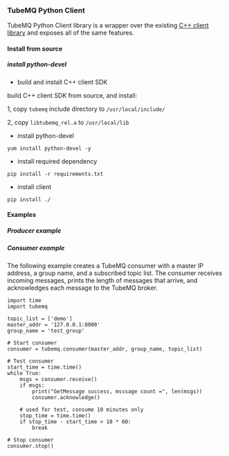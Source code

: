 ### TubeMQ Python Client
TubeMQ Python Client library is a wrapper over the existing [C++ client library](https://github.com/apache/inlong/tree/master/inlong-tubemq/tubemq-client-twins/tubemq-client-cpp/) and exposes all of the same features.

#### Install from source
##### install python-devel
- build and install C++ client SDK

build C++ client SDK from source, and install:

1, copy `tubemq` include directory  to `/usr/local/include/`

2, copy `libtubemq_rel.a` to `/usr/local/lib`
&nbsp;

- install python-devel
```
yum install python-devel -y
```
- install required dependency
```
pip install -r requirements.txt
```

- install client
```
pip install ./
```

#### Examples
##### Producer example
##### Consumer example

The following example creates a TubeMQ consumer with a master IP address, a group name, and a subscribed topic list. The consumer receives incoming messages, prints the length of messages that arrive, and acknowledges each message to the TubeMQ broker.
```
import time
import tubemq

topic_list = ['demo']
master_addr = '127.0.0.1:8000'
group_name = 'test_group'

# Start consumer
consumer = tubemq.consumer(master_addr, group_name, topic_list)

# Test consumer
start_time = time.time()
while True:
    msgs = consumer.receive()
    if msgs:
        print("GetMessage success, msssage count =", len(msgs))
        consumer.acknowledge()

    # used for test, consume 10 minutes only
    stop_time = time.time()
    if stop_time - start_time > 10 * 60:
        break

# Stop consumer
consumer.stop()
```
